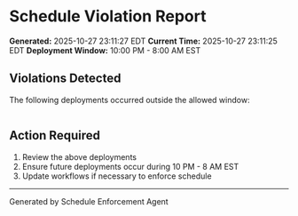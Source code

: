 # Schedule Violation Report

**Generated:** 2025-10-27 23:11:27 EDT
**Current Time:** 2025-10-27 23:11:25 EDT
**Deployment Window:** 10:00 PM - 8:00 AM EST

## Violations Detected

The following deployments occurred outside the allowed window:

```

```

## Action Required

1. Review the above deployments
2. Ensure future deployments occur during 10 PM - 8 AM EST
3. Update workflows if necessary to enforce schedule

---

Generated by Schedule Enforcement Agent
